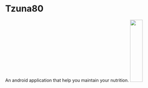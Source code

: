 # Tzuna80
An android application that help you maintain your nutrition.
<img src="https://user-images.githubusercontent.com/55783449/106728199-e5759700-6614-11eb-9645-784a15dec89d.jpg" width="40" height="200">
